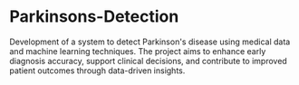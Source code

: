 # Parkinsons-Detection
Development of a system to detect Parkinson's disease using medical data and machine learning techniques. The project aims to enhance early diagnosis accuracy, support clinical decisions, and contribute to improved patient outcomes through data-driven insights.
